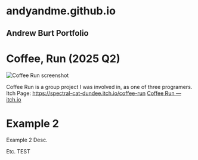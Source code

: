 # andyandme.github.io
## Andrew Burt Portfolio

# Coffee, Run (2025 Q2)

![Coffee Run screenshot](assets/images/coffee-run-screenshot.png)

Coffee Run is a group project I was involved in, as one of three programers.
Itch Page: https://spectral-cat-dundee.itch.io/coffee-run
<a href="https://spectral-cat-dundee.itch.io/coffee-run" target="_blank" rel="noopener">Coffee Run — itch.io</a>


# Example 2
Example 2 Desc.

Etc.
TEST
